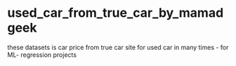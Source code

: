 # used_car_from_true_car_by_mamadgeek
these datasets is car price from true car site for used car in many times - for ML- regression projects

